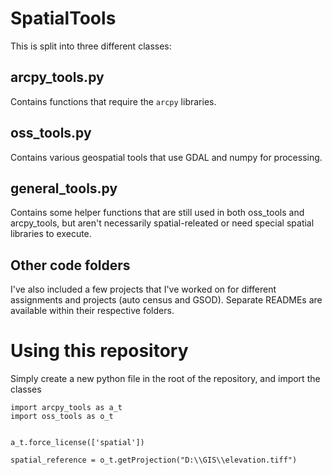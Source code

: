 # SpatialTools


This is split into three different classes:


## arcpy_tools.py

Contains functions that require the `arcpy` libraries.

## oss_tools.py

Contains various geospatial tools that use GDAL and numpy for processing. 

## general_tools.py 

Contains some helper functions that are still used in both oss_tools and arcpy_tools, but aren't necessarily spatial-releated or need special spatial libraries to execute.


## Other code folders

I've also included a few projects that I've worked on for different assignments and projects (auto census and GSOD). Separate READMEs are available within their respective folders.


# Using this repository


Simply create a new python file in the root of the repository, and import the classes 

    import arcpy_tools as a_t 
	import oss_tools as o_t 
	
	
	a_t.force_license(['spatial'])
	
	spatial_reference = o_t.getProjection("D:\\GIS\\elevation.tiff")
	
